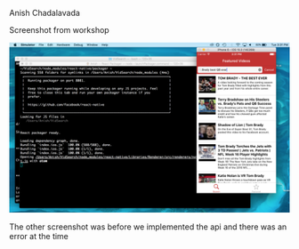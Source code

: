 Anish Chadalavada

Screenshot from workshop

![alt text](pic1.png)

The other screenshot was before we implemented the api and there was an error at the time

